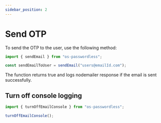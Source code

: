 ```yaml
---
sidebar_position: 2
---
```


# Send OTP

To send the OTP to the user, use the following method:

```javascript
import { sendEmail } from "os-passwordless";

const sendEmailToUser = sendEmail("users@emailId.com");
```

The function returns true and logs nodemailer response if the email is sent successfully.

## Turn off console logging

```js
import { turnOffEmailConsole } from "os-passwordless";

turnOffEmailConsole();
```
